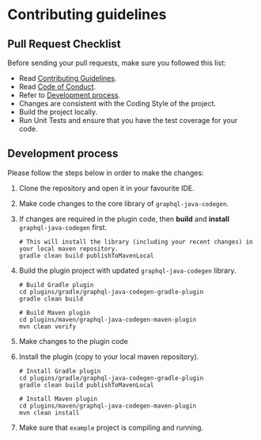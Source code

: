 # Contributing guidelines

## Pull Request Checklist

Before sending your pull requests, make sure you followed this list:

- Read [Contributing Guidelines](CONTRIBUTING.md).
- Read [Code of Conduct](CODE_OF_CONDUCT.md).
- Refer to [Development process](#development-process).
- Changes are consistent with the Coding Style of the project.
- Build the project locally.
- Run Unit Tests and ensure that you have the test coverage for your code.


## Development process

Please follow the steps below in order to make the changes:

1. Clone the repository and open it in your favourite IDE.
2. Make code changes to the core library of `graphql-java-codegen`.
3. If changes are required in the plugin code, then **build** and **install** `graphql-java-codegen` first.

   ```shell script
   # This will install the library (including your recent changes) in your local maven repository.
   gradle clean build publishToMavenLocal
   ```
   
4. Build the plugin project with updated `graphql-java-codegen` library.

   ```shell script
   # Build Gradle plugin
   cd plugins/gradle/graphql-java-codegen-gradle-plugin
   gradle clean build
   
   # Build Maven plugin
   cd plugins/maven/graphql-java-codegen-maven-plugin
   mvn clean verify 
   ```

5. Make changes to the plugin code
6. Install the plugin (copy to your local maven repository).

   ```shell script
   # Install Gradle plugin
   cd plugins/gradle/graphql-java-codegen-gradle-plugin
   gradle clean build publishToMavenLocal
   
   # Install Maven plugin
   cd plugins/maven/graphql-java-codegen-maven-plugin
   mvn clean install 
   ```

7. Make sure that `example` project is compiling and running.